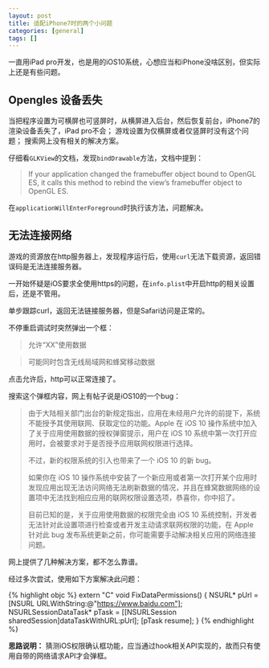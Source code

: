 ```yaml
---
layout: post
title: 适配iPhone7时的两个小问题
categories: [general]
tags: []
---
```


一直用iPad pro开发，也是用的iOS10系统，心想应当和iPhone没啥区别，但实际上还是有些问题。

## Opengles 设备丢失
当把程序设置为可横屏也可竖屏时，从横屏进入后台，然后恢复前台，iPhone7的渲染设备丢失了，iPad pro不会；
游戏设置为仅横屏或者仅竖屏时没有这个问题；
搜索网上没有相关的解决方案。

仔细看`GLKView`的文档，发现`bindDrawable`方法，文档中提到：

> If your application changed the framebuffer object bound to OpenGL ES, it calls this method to rebind the view’s framebuffer object to OpenGL ES.

在`applicationWillEnterForeground`时执行该方法，问题解决。

## 无法连接网络
游戏的资源放在http服务器上，发现程序运行后，使用`curl`无法下载资源，返回错误码是无法连接服务器。

一开始怀疑是iOS要求全使用https的问题，在`info.plist`中开启http的相关设置后，还是不管用。

单步跟踪curl，返回无法链接服务器，但是Safari访问是正常的。

不停重启调试时突然弹出一个框： 

>允许“XX”使用数据

>可能同时包含无线局域网和蜂窝移动数据

点击允许后，http可以正常连接了。

搜索这个弹框内容，网上有帖子说是iOS10的一个bug：
 
> 由于大陆相关部门出台的新规定指出，应用在未经用户允许的前提下，系统不能授予其使用联网、获取定位的功能。Apple 在 iOS 10 操作系统中加入了关于应用使用数据的授权弹窗提示，用户在 iOS 10 系统中第一次打开应用时，会被要求对于是否授予应用联网权限进行选择。
> 
> 不过，新的权限系统的引入也带来了一个 iOS 10 的新 bug。
> 
> 如果你在 iOS 10 操作系统中安装了一个新应用或者第一次打开某个应用时发现应用出现无法访问网络无法刷新数据的情况，并且在蜂窝数据网络的设置项中无法找到相应应用的联网权限设置选项，恭喜你，你中招了。
> 
> 目前已知的是，关于应用使用数据的权限完全由 iOS 10 系统控制，开发者无法针对此设置项进行检查或者开发主动请求联网权限的功能，在 Apple 针对此 bug 发布系统更新之前，你可能需要手动解决相关应用的网络连接问题。

网上提供了几种解决方案，都不怎么靠谱。

经过多次尝试，使用如下方案解决此问题：

{% highlight objc %}
extern "C" void FixDataPermissions()
{
    NSURL* pUrl = [NSURL URLWithString:@"https://www.baidu.com"];
    NSURLSessionDataTask* pTask = [[NSURLSession sharedSession]dataTaskWithURL:pUrl];
    [pTask resume];
}
{% endhighlight %}

**思路说明：** 猜测iOS权限确认框功能，应当通过hook相关API实现的，故而只有使用自带的网络请求API才会弹框。